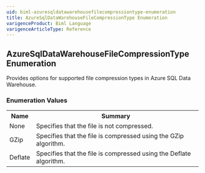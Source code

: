 ```yaml
---
uid: biml-azuresqldatawarehousefilecompressiontype-enumeration
title: AzureSqlDataWarehouseFileCompressionType Enumeration
varigenceProduct: Biml Language
varigenceArticleType: Reference
---
```


## AzureSqlDataWarehouseFileCompressionType Enumeration<div class="LanguageSummary"><div class ="SummaryItem">Provides options for supported file compression types in Azure SQL Data Warehouse.</div></div><div class="EnumValueGroup">### Enumeration Values<table id="EnumValue" class="MemberList"><tbody><tr><th class="MemberNameColumnHeader">Name</th><th class="MemberSummaryColumnHeader">Summary</th></tr><tr class="cd0"><td class="MemberName">None</td><td class="MemberSummary"><div class ="SummaryItem">Specifies that the file is not compressed.</div></td></tr><tr class="cd1"><td class="MemberName">GZip</td><td class="MemberSummary"><div class ="SummaryItem">Specifies that the file is compressed using the GZip algorithm.</div></td></tr><tr class="cd0"><td class="MemberName">Deflate</td><td class="MemberSummary"><div class ="SummaryItem">Specifies that the file is compressed using the Deflate algorithm.</div></td></tr></tbody></table></div>